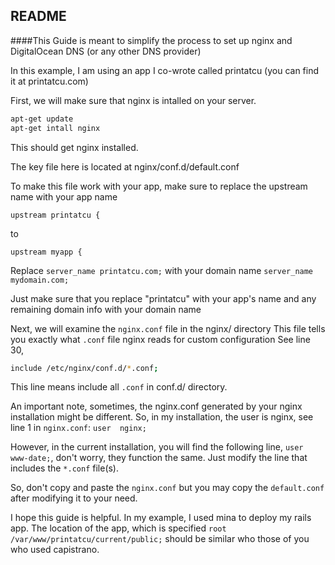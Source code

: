 README
-----

####This Guide is meant to simplify the process to set up nginx and DigitalOcean DNS (or any other DNS provider)

In this example, I am using an app I co-wrote called printatcu (you can find it at printatcu.com)

First, we will make sure that nginx is intalled on your server.
```bash
apt-get update
apt-get intall nginx
```
This should get nginx installed.

The key file here is located at nginx/conf.d/default.conf

To make this file work with your app, make sure to replace the upstream name with your app name

``upstream printatcu {``

to

``upstream myapp {``

Replace ``server_name printatcu.com;`` with your domain name ``server_name mydomain.com;``

Just make sure that you replace "printatcu" with your app's name and any remaining domain info with your domain name

Next, we will examine the ``nginx.conf`` file in the nginx/ directory
This file tells you exactly what ``.conf`` file nginx reads for custom configuration
See line 30,
```bash
include /etc/nginx/conf.d/*.conf;
```
This line means include all ``.conf`` in conf.d/ directory.

An important note, sometimes, the nginx.conf generated by your nginx installation might be different. So, in my installation, the user is nginx, see line 1 in ``nginx.conf``: ``user  nginx;``

However, in the current installation, you will find the following line, ``user  www-date;``, don't worry, they function the same. Just modify the line that includes the ``*.conf`` file(s).

So, don't copy and paste the ``nginx.conf`` but you may copy the ``default.conf`` after modifying it to your need.

I hope this guide is helpful. In my example, I used mina to deploy my rails app. The location of the app, which is specified ``root /var/www/printatcu/current/public;`` should be similar who those of you who used capistrano.



